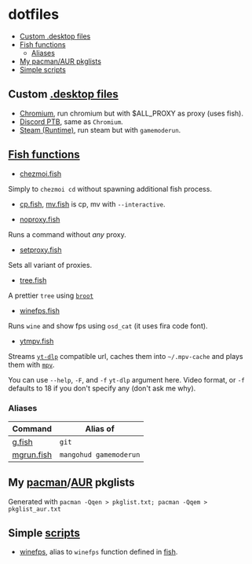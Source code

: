 # dotfiles

- [Custom .desktop files](#custom-desktop-files)
- [Fish functions](#fish-functions)
  - [Aliases](#aliases)
- [My pacman/AUR pkglists](#my-pacmanaur-pkglists)
- [Simple scripts](#simple-scripts)

## Custom [.desktop files](./private_dot_local/private_share/applications)

- [Chromium](./private_dot_local/private_share/applications/chromium.desktop), run chromium but with $ALL_PROXY as proxy (uses fish).
- [Discord PTB](./private_dot_local/private_share/applications/discord-ptb.desktop), same as `Chromium`.
- [Steam (Runtime)](./private_dot_local/private_share/applications/steam.desktop), run steam but with `gamemoderun`.

## [Fish functions](./private_dot_config/private_fish/functions)

- [chezmoi.fish](./chezmoi.private_dot_config/private_fish/functions/chezmoi.fish)

Simply to `chezmoi cd` without spawning additional fish process.

- [cp.fish](./private_dot_config/private_fish/functions/cp.fish), [mv.fish](./private_dot_config/private_fish/functions/mv.fish) is cp, mv with `--interactive`.

- [noproxy.fish](private_dot_config/private_fish/functions/noproxy.fish)

Runs a command without _any_ proxy.

- [setproxy.fish](private_dot_config/private_fish/functions/setproxy.fish)

Sets all variant of proxies.

- [tree.fish](private_dot_config/private_fish/functions/tree.fish)

A prettier `tree` using [`broot`](https://dystroy.org/broot)

- [winefps.fish](private_dot_config/private_fish/functions/winefps.fish)

Runs `wine` and show fps using `osd_cat` (it uses fira code font).

- [ytmpv.fish](private_dot_config/private_fish/functions/ytmpv.fish)

Streams [`yt-dlp`](https://github.com/yt-dlp/yt-dlp) compatible url, caches them into `~/.mpv-cache` and plays them with [`mpv`](https://mpv.io).

You can use `--help`, `-F`, and `-f` `yt-dlp` argument here. Video format, or `-f` defaults to 18 if you don't specify any (don't ask me why).

### Aliases

| Command                                                            | Alias of               |
| ------------------------------------------------------------------ | ---------------------- |
| [g.fish](./private_dot_config/private_fish/functions/g.fish)       | `git`                  |
| [mgrun.fish](private_dot_config/private_fish/functions/mgrun.fish) | `mangohud gamemoderun` |

## My [pacman](./pkglist.txt)/[AUR](./pkglist_aur.txt) pkglists

Generated with `pacman -Qqen > pkglist.txt; pacman -Qqem > pkglist_aur.txt`

## Simple [scripts](./private_dot_local/bin)

- [winefps](./private_dot_local/bin/executable_winefps), alias to `winefps` function defined in [fish](#fish-functions).
